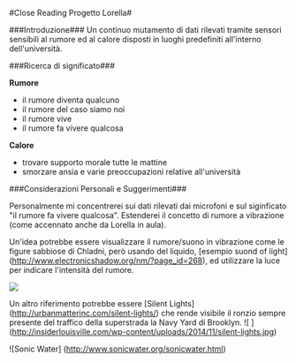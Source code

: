 #Close Reading Progetto Lorella#

###Introduzione###
Un continuo mutamento di dati rilevati tramite sensori sensibili al rumore ed al calore disposti in luoghi predefiniti
all'interno dell'università.

###Ricerca di significato###

**Rumore**

* il rumore diventa qualcuno
* il rumore del caso siamo noi
* il rumore vive
* il rumore fa vivere qualcosa

**Calore**

* trovare supporto morale tutte le mattine
* smorzare ansia e varie preoccupazioni relative all'università

###Considerazioni Personali e Suggerimenti###

Personalmente mi concentrerei sui dati rilevati dai microfoni e sul siginficato "il rumore fa vivere qualcosa". 
Estenderei il concetto di rumore a vibrazione (come accennato anche da Lorella in aula). 




Un'idea potrebbe essere visualizzare il rumore/suono in vibrazione come le figure sabbiose di Chladni, però usando del liquido,
[esempio suond of light] (http://www.electronicshadow.org/nm/?page_id=268), ed utilizzare la luce per indicare l'intensità del rumore. 

![ ](http://www.electronicshadow.org/nm/wp-content/uploads/2013/12/Sounds-of-light1.jpg)

Un altro riferimento potrebbe essere [Silent Lights] (http://urbanmatterinc.com/silent-lights/) che rende visibile il ronzio 
sempre presente del traffico della superstrada la Navy Yard di Brooklyn.
![ ] (http://insiderlouisville.com/wp-content/uploads/2014/11/silent-lights.jpg)

![Sonic Water] (http://www.sonicwater.org/sonicwater.html)




